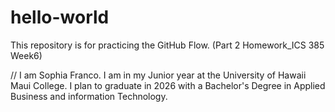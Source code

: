 # hello-world
This repository is for practicing the GitHub Flow. (Part 2 Homework_ICS 385 Week6)

// I am Sophia Franco. I am in my Junior year at the University of Hawaii Maui College. I plan to graduate in 2026 with a Bachelor's Degree in Applied Business and information Technology. 

